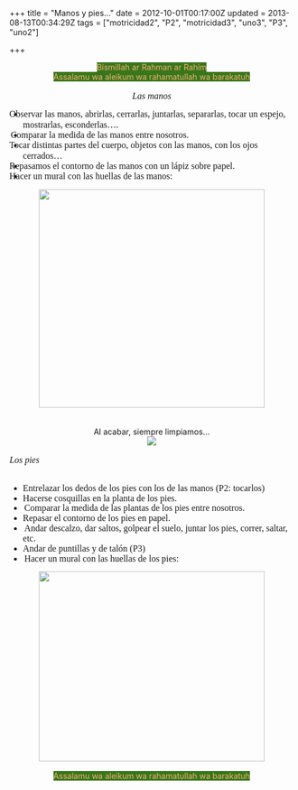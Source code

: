 +++
title = "Manos y pies..."
date = 2012-10-01T00:17:00Z
updated = 2013-08-13T00:34:29Z
tags = ["motricidad2", "P2", "motricidad3", "uno3", "P3", "uno2"]

+++

<div dir="ltr" style="text-align: left;" trbidi="on"><div class="separator" style="clear: both; text-align: center;"><span style="background-color: #38761d; color: #f6b26b;">Bismillah ar Rahman ar Rahim</span></div><div class="separator" style="clear: both; text-align: center;"><span style="background-color: #38761d; color: #f6b26b;">Assalamu wa aleikum wa rahamatullah wa barakatuh</span></div><div class="separator" style="clear: both; text-align: center;"><br /></div><div class="separator" style="clear: both; text-align: center;"><i style="text-align: left; text-indent: 18pt;"><span style="font-family: &quot;Times New Roman&quot;,&quot;serif&quot;; font-size: 12.0pt; line-height: 115%; mso-ascii-theme-font: major-bidi; mso-bidi-theme-font: major-bidi; mso-hansi-theme-font: major-bidi;">Las manos</span></i></div><div class="MsoListParagraphCxSpFirst" style="mso-list: l0 level1 lfo1; text-indent: -18.0pt;"><ul style="text-align: left;"><li><span style="font-family: &quot;Times New Roman&quot;,&quot;serif&quot;; font-size: 12pt; line-height: 115%; text-indent: -18pt;">Observar las manos, abrirlas, cerrarlas, juntarlas, separarlas, tocar un espejo, mostrarlas, esconderlas….</span></li><li><span style="font-family: &quot;Times New Roman&quot;,&quot;serif&quot;; font-size: 12pt; line-height: 115%; text-indent: -18pt;"><span style="font-family: 'Times New Roman'; font-size: 7pt; line-height: normal;">&nbsp;</span></span><span style="font-family: &quot;Times New Roman&quot;,&quot;serif&quot;; font-size: 12pt; line-height: 115%; text-indent: -18pt;">Comparar la medida de las manos entre nosotros.</span></li><li><span style="font-family: 'Times New Roman', serif; font-size: 12pt; line-height: 115%; text-indent: -18pt;">Tocar distintas partes del cuerpo, objetos con las manos, con los ojos cerrados…</span></li><li><span style="font-family: 'Times New Roman', serif; font-size: 12pt; line-height: 115%; text-indent: -18pt;">Repasamos el contorno de las manos con un lápiz sobre papel.</span></li><li><span style="font-family: 'Times New Roman', serif; font-size: 12pt; line-height: 115%; text-indent: -18pt;">Hacer un mural con las huellas de las manos:</span></li></ul></div><div class="separator" style="clear: both; text-align: center;"><a href="http://3.bp.blogspot.com/-3DyoY6FsHRY/UglhsX4dCXI/AAAAAAAAFXk/mnIpdTJPfLQ/s1600/Untitled-4.jpg" imageanchor="1" style="margin-left: 1em; margin-right: 1em;"><img border="0" height="387" src="http://3.bp.blogspot.com/-3DyoY6FsHRY/UglhsX4dCXI/AAAAAAAAFXk/mnIpdTJPfLQ/s400/Untitled-4.jpg" width="400" /></a></div><br /><div class="separator" style="clear: both; text-align: center;"></div><br /><div style="text-align: center;">Al acabar, siempre limpiamos...</div><div class="separator" style="clear: both; text-align: center;"></div><div class="separator" style="clear: both; text-align: center;"><a href="http://2.bp.blogspot.com/-tpC6FTVcrDw/Ugli5UDhGzI/AAAAAAAAFX4/oo1-WSF7yyY/s1600/DSC03089.jpg" imageanchor="1" style="margin-left: 1em; margin-right: 1em;"><img border="0" src="http://2.bp.blogspot.com/-tpC6FTVcrDw/Ugli5UDhGzI/AAAAAAAAFX4/oo1-WSF7yyY/s1600/DSC03089.jpg" /></a></div><div class="separator" style="clear: both; text-align: center;"><br /></div><div class="separator" style="clear: both; text-align: center;"></div><div class="MsoNormal"><i><span style="font-family: &quot;Times New Roman&quot;,&quot;serif&quot;; font-size: 12.0pt; line-height: 115%; mso-ascii-theme-font: major-bidi; mso-bidi-theme-font: major-bidi; mso-hansi-theme-font: major-bidi;">Los pies</span></i><br /><br /><ul><li><span style="font-family: 'Times New Roman', serif; font-size: 12pt; line-height: 17.77777862548828px; text-indent: -18pt;">Entrelazar los dedos de los pies con los de las manos (P2: tocarlos)</span></li><li><span style="font-family: 'Times New Roman', serif; font-size: 12pt; line-height: 17.77777862548828px; text-indent: -18pt;">Hacerse cosquillas en la planta de los pies.</span></li><li><span style="font-family: 'Times New Roman', serif; font-size: 12pt; line-height: 17.77777862548828px; text-indent: -18pt;"><span style="font-family: 'Times New Roman'; font-size: 7pt; line-height: normal;">&nbsp;</span></span><span dir="LTR" style="text-indent: -18pt;"></span><span style="font-family: 'Times New Roman', serif; font-size: 12pt; line-height: 17.77777862548828px; text-indent: -18pt;">Comparar la medida de las plantas de los pies entre nosotros.</span></li><li><span style="font-family: 'Times New Roman', serif; font-size: 12pt; line-height: 17.77777862548828px; text-indent: -18pt;">Repasar el contorno de los pies en papel.</span></li><li><span style="font-family: 'Times New Roman', serif; font-size: 12pt; line-height: 17.77777862548828px; text-indent: -18pt;"><span style="font-family: 'Times New Roman'; font-size: 7pt; line-height: normal;">&nbsp;</span></span><span style="font-family: 'Times New Roman', serif; font-size: 12pt; line-height: 17.77777862548828px; text-indent: -18pt;">Andar descalzo, dar saltos, golpear el suelo, juntar los pies, correr, saltar, etc.</span></li><li><span style="font-family: 'Times New Roman', serif; font-size: 12pt; line-height: 17.77777862548828px; text-indent: -18pt;">Andar de puntillas y de talón (P3)</span></li><li><span style="font-family: 'Times New Roman', serif; font-size: 12pt; line-height: 17.77777862548828px; text-indent: -18pt;"><span style="font-family: 'Times New Roman'; font-size: 7pt; line-height: normal;">&nbsp;</span></span><span style="font-family: 'Times New Roman', serif; font-size: 12pt; line-height: 17.77777862548828px; text-indent: -18pt;">Hacer un mural con las huellas de los pies:</span></li></ul><span style="font-family: Times New Roman, serif;"></span></div><div class="MsoNormal"></div><div class="separator" style="clear: both; text-align: center;"></div><div class="separator" style="clear: both; text-align: center;"><a href="http://1.bp.blogspot.com/-5hNER_4LHwk/UglieDKCWII/AAAAAAAAFXw/bybU_0jDyTM/s1600/Untitled-5.jpg" imageanchor="1" style="margin-left: 1em; margin-right: 1em;"><img border="0" height="337" src="http://1.bp.blogspot.com/-5hNER_4LHwk/UglieDKCWII/AAAAAAAAFXw/bybU_0jDyTM/s400/Untitled-5.jpg" width="400" /></a></div><br /><div class="separator" style="clear: both; text-align: center;"><span style="background-color: #38761d; color: #f6b26b;">Assalamu wa aleikum wa rahamatullah wa barakatuh</span></div><div><span style="background-color: #38761d; color: #f6b26b;"><br /></span></div><br /></div>
